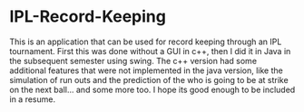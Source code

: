 # IPL-Record-Keeping
This is an application that can be used for record keeping through an IPL tournament.
First this was done without a GUI in c++, then I did it in Java in the subsequent semester using swing.
The c++ version had some additional features that were not implemented in the java version, like the simulation of run outs and the prediction of the who is going to be at strike on the next ball... and some more too. I hope its good enough to be included in a resume.
